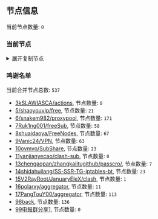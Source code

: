 
## 节点信息
当前节点数量: `0`
### 当前节点
<details>
  <summary>展开复制节点</summary>

    

</details>

### 鸣谢名单
当前合并节点总数: `537`
- [3kSLAWIASCA/actions](https://github.com/kSLAWIASCA/actions), 节点数量: `0`
- [5/shaoyouvip/free](https://github.com/shaoyouvip/free), 节点数量: `21`
- [6/snakem982/proxypool](https://github.com/snakem982/proxypool), 节点数量: `171`
- [7Ruk1ng001/freeSub](https://github.com/Ruk1ng001/freeSub), 节点数量: `58`
- [8shuaidaoya/FreeNodes](https://github.com/shuaidaoya/FreeNodes), 节点数量: `67`
- [9Vanic24/VPN](https://github.com/Vanic24/VPN), 节点数量: `63`
- [10ovmvo/SubShare](https://github.com/ovmvo/SubShare), 节点数量: `23`
- [11yanjianyecao/clash-sub](https://github.com/yanjianyecao/clash-sub), 节点数量: `0`
- [13chengaopan/zhangkaiitugithub/passcro/](https://github.com/zhangkaiitugithub/passcro/), 节点数量: `7`
- [14shidahuilang/SS-SSR-TG-iptables-bt](https://github.com/shidahuilang/SS-SSR-TG-iptables-bt), 节点数量: `23`
- [15V2RayRoot/JanuaryEleX/clash](https://github.com/JanuaryEleX/clash), 节点数量: `1`
- [16polarxy/aggregator](https://github.com/polarxy/aggregator), 节点数量: `11`
- [17PangTouY00/aggregator](https://github.com/xnic888/aggregator), 节点数量: `113`
- [98back](https://github.com/firefoxmmx2/v2rayshare_subcription), 节点数量: `136`
- [99电报群分享1](https://github.com/cdddbc/getAirport), 节点数量: `0`


